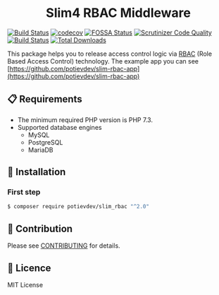 <div align="center">
    <h1> Slim4 RBAC Middleware </h1>
</div>

[![Build Status](https://app.travis-ci.com/potievdev/slim-rbac.svg?branch=master)](https://app.travis-ci.com/potievdev/slim-rbac)
[![codecov](https://codecov.io/gh/potievdev/slim-rbac/branch/master/graph/badge.svg)](https://codecov.io/gh/potievdev/slim-rbac)
[![FOSSA Status](https://app.fossa.io/api/projects/git%2Bgithub.com%2Fpotievdev%2Fslim-rbac.svg?type=shield)](https://app.fossa.io/projects/git%2Bgithub.com%2Fpotievdev%2Fslim-rbac?ref=badge_shield)
[![Scrutinizer Code Quality](https://scrutinizer-ci.com/g/potievdev/slim-rbac/badges/quality-score.png?b=master)](https://scrutinizer-ci.com/g/potievdev/slim-rbac/?branch=master)
[![Build Status](https://scrutinizer-ci.com/g/potievdev/slim-rbac/badges/build.png?b=master)](https://scrutinizer-ci.com/g/potievdev/slim-rbac/build-status/master)
[![Total Downloads](https://poser.pugx.org/potievdev/slim-rbac/downloads)](https://packagist.org/packages/potievdev/slim-rbac)

This package helps you to release access control logic via [RBAC](https://en.wikipedia.org/wiki/Role-based_access_control) (Role Based Access Control) technology. The example app you can see [https://github.com/potievdev/slim-rbac-app](https://github.com/potievdev/slim-rbac-app)

## :clipboard: Requirements

- The minimum required PHP version is PHP 7.3.
- Supported database engines 
  * MySQL
  * PostgreSQL
  * MariaDB

## :wrench: Installation

### First step

```sh
$ composer require potievdev/slim_rbac "^2.0"
```

## :crossed_flags: Contribution
Please see [CONTRIBUTING](CONTRIBUTING.md) for details.

## :memo: Licence
MIT License
